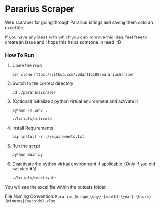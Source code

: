 # Pararius Scraper
Web scaraper for going through Pararius listings and saving them onto an excel file.

If you have any ideas with which you can improve this idea, feel free to create an issue and I hope this helps someone in need ':D

### How To Run
1. Clone the repo

    `git clone https://github.com/vedant15188/parariusScraper`

2. Switch to the correct directory

    `cd ./parariusScraper`

3. (Optional) Initialize a python virtual environment and activate it

    `python -m venv .`

    `./Scripts/activate`

4. Install Requirements

    `pip install -r ./requirements.txt`

5. Run the script

    `python main.py`

6. Deactivate the python virtual environment if applicable. (Only if you did not skip #3)

    `./Scripts/deactivate`

You will see the excel file within the outputs folder.

File Naming Convention: `Pararius_Scrape_{day}-{month}-{year}-{hours}{minutes}{seconds}.xlsx`
